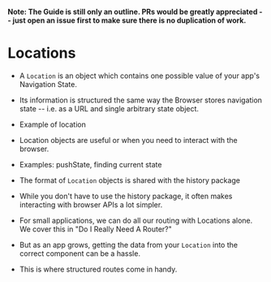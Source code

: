 **Note: The Guide is still only an outline. PRs would be greatly appreciated -- just open an issue first to make sure there is no duplication of work.**

# Locations

- A `Location` is an object which contains one possible value of your app's Navigation State.
- Its information is structured the same way the Browser stores navigation state -- i.e. as a URL and single arbitrary state object.

- Example of location

- Location objects are useful or when you need to interact with the browser.
- Examples: pushState, finding current state

- The format of `Location` objects is shared with the history package
- While you don't have to use the history package, it often makes interacting with browser APIs a lot simpler.

- For small applications, we can do all our routing with Locations alone. We cover this in "Do I Really Need A Router?"
- But as an app grows, getting the data from your `Location` into the correct component can be a hassle.
- This is where structured routes come in handy.
